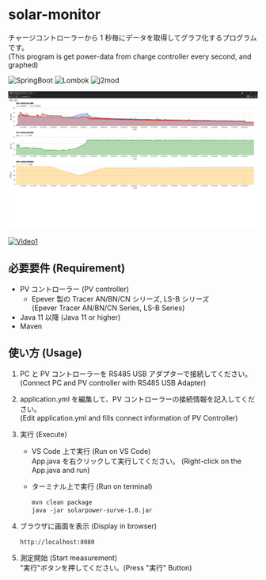 # solar-monitor

チャージコントローラーから 1 秒毎にデータを取得してグラフ化するプログラムです。  
(This program is get power-data from charge controller every second, and graphed)

![SpringBoot](https://img.shields.io/badge/SpringBoot-2.5.1-green.svg) 
![Lombok](https://img.shields.io/badge/Lombok-1.18.20-green.svg) 
![j2mod](https://img.shields.io/badge/j2mod-2.7.0-green.svg)

![Image](image.png)

[![Video1](https://img.youtube.com/vi/efbGyuWX_BE/0.jpg)](https://www.youtube.com/watch?v=efbGyuWX_BE)

## 必要要件 (Requirement)

- PV コントローラー (PV controller)
  - Epever 製の Tracer AN/BN/CN シリーズ, LS-B シリーズ  
    (Epever Tracer AN/BN/CN Series, LS-B Series)
- Java 11 以降 (Java 11 or higher)
- Maven

## 使い方 (Usage)

1. PC と PV コントローラーを RS485 USB アダプターで接続してください。  
   (Connect PC and PV controller with RS485 USB Adapter)

2. application.yml を編集して、PV コントローラーの接続情報を記入してください。  
   (Edit application.yml and fills connect information of PV Controller)

3. 実行 (Execute)

   - VS Code 上で実行 (Run on VS Code)  
     App.java を右クリックして実行してください。 (Right-click on the App.java and run)

   - ターミナル上で実行 (Run on terminal)
     ```command
     mvn clean package
     java -jar solarpower-surve-1.0.jar
     ```

4. ブラウザに画面を表示 (Display in browser)

   ```url
   http://localhost:8080
   ```

5. 測定開始 (Start measurement)  
   "実行"ボタンを押してください。(Press "実行" Button)

